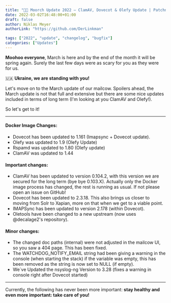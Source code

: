 ```yaml
---
title: "🐄💮 Moorch Update 2022 – ClamAV, Dovecot & Olefy Update | Patchnotes"
date: 2022-03-02T16:48:00+01:00
draft: false
author: Niklas Meyer
authorLink: "https://github.com/DerLinkman"

tags: ["2022", "update", "changelog", "bugfix"]
categories: ["Updates"]
---
```


**Moohoo everyone**, March is here and by the end of the month it will be spring again. 
Surely the last few days were as scary for you as they were for us.

🇺🇦 **Ukraine, we are standing with you!**

Let's move on to the March update of our mailcow. 
Spoilers ahead, the March update is not that full and extensive but there are some nice updates included in terms of long term (I'm looking at you ClamAV and Olefy!).

So let's get to it!

---
#### Docker Image Changes:
- Dovecot has been updated to 1.161 (Imapsync + Dovecot update).
- Olefy was updated to 1.9 (Olefy Update)
- Rspamd was updated to 1.80 (Olefy update)
- ClamAV was updated to 1.44

#### Important changes:
- ClamAV has been updated to version 0.104.2, with this version we are secured for the long term (bye bye 0.103.X). Actually only the Docker image process has changed, the rest is running as usual. If not please open an issue on GitHub!
- Dovecot has been updated to 2.3.18. This also brings us closer to moving from Solr to Xapian, more on that when we get to a viable point.
- IMAPSync has been updated to version 2.178 (within Dovecot).
- Oletools have been changed to a new upstream (now uses @decalage2's repository).

#### Minor changes:
- The changed doc paths (internal) were not adjusted in the mailcow UI, so you saw a 404 page. This has been fixed.
- The WATCHDOG_NOTIFY_EMAIL string had been giving a warning in the console (when starting the stack) if the variable was empty, this has been removed as the string is now set to NULL (if empty).
- We´ve Updated the nsyslog-ng Version to 3.28 (fixes a warning in console right after Dovecot started)

---

Currently, the following has never been more important: **stay healthy and even more important: take care of you!**

